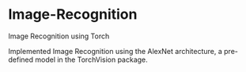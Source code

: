 # Image-Recognition
Image Recognition using Torch

Implemented Image Recognition using the AlexNet architecture, a pre-defined model in the TorchVision package.
